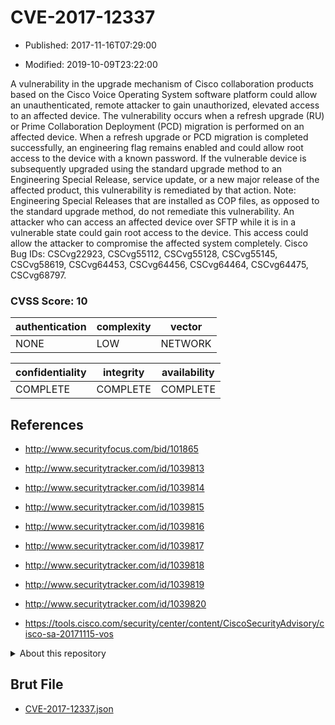 # CVE-2017-12337

- Published: 2017-11-16T07:29:00

- Modified: 2019-10-09T23:22:00

A vulnerability in the upgrade mechanism of Cisco collaboration products based on the Cisco Voice Operating System software platform could allow an unauthenticated, remote attacker to gain unauthorized, elevated access to an affected device. The vulnerability occurs when a refresh upgrade (RU) or Prime Collaboration Deployment (PCD) migration is performed on an affected device. When a refresh upgrade or PCD migration is completed successfully, an engineering flag remains enabled and could allow root access to the device with a known password. If the vulnerable device is subsequently upgraded using the standard upgrade method to an Engineering Special Release, service update, or a new major release of the affected product, this vulnerability is remediated by that action. Note: Engineering Special Releases that are installed as COP files, as opposed to the standard upgrade method, do not remediate this vulnerability. An attacker who can access an affected device over SFTP while it is in a vulnerable state could gain root access to the device. This access could allow the attacker to compromise the affected system completely. Cisco Bug IDs: CSCvg22923, CSCvg55112, CSCvg55128, CSCvg55145, CSCvg58619, CSCvg64453, CSCvg64456, CSCvg64464, CSCvg64475, CSCvg68797.

### CVSS Score: **10**

| authentication | complexity | vector |
| --- | --- | --- |
| NONE | LOW | NETWORK |

| confidentiality | integrity | availability |
| --- | --- | --- |
| COMPLETE | COMPLETE | COMPLETE |

## References

* http://www.securityfocus.com/bid/101865

* http://www.securitytracker.com/id/1039813

* http://www.securitytracker.com/id/1039814

* http://www.securitytracker.com/id/1039815

* http://www.securitytracker.com/id/1039816

* http://www.securitytracker.com/id/1039817

* http://www.securitytracker.com/id/1039818

* http://www.securitytracker.com/id/1039819

* http://www.securitytracker.com/id/1039820

* https://tools.cisco.com/security/center/content/CiscoSecurityAdvisory/cisco-sa-20171115-vos

<details>
<summary>About this repository</summary> 

  This repository is part of the project [Live Hack CVE](https://github.com/Live-Hack-CVE). Main website can be found [www.live-hack.org](https://www.live-hack.org) 
  
  Made by [Sn0wAlice](https://github.com/Sn0wAlice) for the people that care about security and need to have a feed of the latest CVEs. Hope you enjoy it, don't forget to star the repo and follow me on [Twitter](https://twitter.com/Sn0wAlice) and [Github](https://github.com/Sn0wAlice). And that is my [personnal website](https://www.alice-snow.me/)

  - [Home Page](https://github.com/Live-Hack-CVE)
  - [Framework](https://github.com/Live-Hack-CVE/cve-framework)
  - [CVE database](https://github.com/Live-Hack-CVE/full_database)
  - [Changelog](https://github.com/Live-Hack-CVE/Changelog)
</details>

## Brut File

* [CVE-2017-12337.json](https://raw.githubusercontent.com/Live-Hack-CVE/full_database/main/cves/2017/CVE-2017-12337.json)

